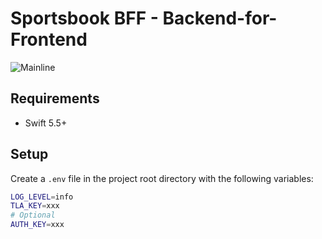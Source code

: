 # Sportsbook BFF - Backend-for-Frontend

![Mainline](https://github.com/adamayoung/SportsbookBFF/workflows/CI/badge.svg)

## Requirements

* Swift 5.5+

## Setup

Create a `.env` file in the project root directory with the following variables:

```bash
LOG_LEVEL=info
TLA_KEY=xxx
# Optional
AUTH_KEY=xxx
```
